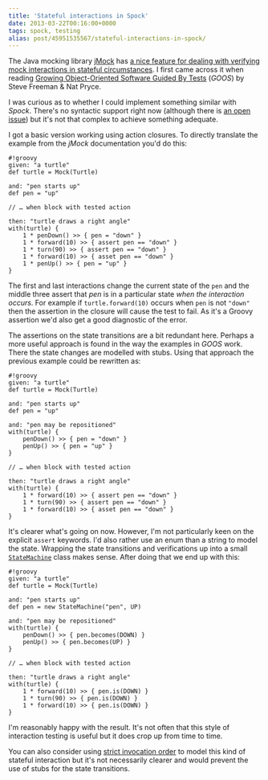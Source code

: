 ```yaml
---
title: 'Stateful interactions in Spock'
date: 2013-03-22T00:16:00+0000
tags: spock, testing
alias: post/45951535567/stateful-interactions-in-spock/
---
```


The Java mocking library [jMock][jmock] has [a nice feature for dealing with verifying mock interactions in stateful circumstances][jmock-states]. I first came across it when reading [Growing Object-Oriented Software Guided By Tests][goos] (_GOOS_) by Steve Freeman & Nat Pryce.

I was curious as to whether I could implement something similar with _Spock_. There's no syntactic support right now (although there is [an open issue][spock-issue]) but it's not that complex to achieve something adequate.

<!-- more -->

I got a basic version working using action closures. To directly translate the example from the _jMock_ documentation you'd do this:

	#!groovy
	given: "a turtle"
	def turtle = Mock(Turtle)
	
	and: "pen starts up"
	def pen = "up"
	
	// … when block with tested action
	
	then: "turtle draws a right angle"
	with(turtle) {
		1 * penDown() >> { pen = "down" }
		1 * forward(10) >> { assert pen == "down" }
		1 * turn(90) >> { assert pen == "down" }
		1 * forward(10) >> { asset pen == "down" }
		1 * penUp() >> { pen = "up" }
	}

The first and last interactions change the current state of the `pen` and the middle three assert that _pen_ is in a particular state _when the interaction occurs_. For example if `turtle.forward(10)` occurs when `pen` is not `"down"` then the assertion in the closure will cause the test to fail. As it's a Groovy assertion we'd also get a good diagnostic of the error.

The assertions on the state transitions are a bit redundant here. Perhaps a more useful approach is found in the way the examples in _GOOS_ work. There the state changes are modelled with stubs. Using that approach the previous example could be rewritten as:

	#!groovy
	given: "a turtle"
	def turtle = Mock(Turtle)
	
	and: "pen starts up"
	def pen = "up"
	
	and: "pen may be repositioned"
	with(turtle) {
		penDown() >> { pen = "down" }
		penUp() >> { pen = "up" }
	}
	
	// … when block with tested action
	
	then: "turtle draws a right angle"
	with(turtle) {
		1 * forward(10) >> { assert pen == "down" }
		1 * turn(90) >> { assert pen == "down" }
		1 * forward(10) >> { asset pen == "down" }
	}

It's clearer what's going on now. However, I'm not particularly keen on the explicit `assert` keywords. I'd also rather use an enum than a string to model the state. Wrapping the state transitions and verifications up into a small [`StateMachine`](https://gist.github.com/robfletcher/5217772) class makes sense. After doing that we end up with this:

	#!groovy
	given: "a turtle"
	def turtle = Mock(Turtle)
	
	and: "pen starts up"
	def pen = new StateMachine("pen", UP)
	
	and: "pen may be repositioned"
	with(turtle) {
		penDown() >> { pen.becomes(DOWN) }
		penUp() >> { pen.becomes(UP) }
	}
	
	// … when block with tested action
	
	then: "turtle draws a right angle"
	with(turtle) {
		1 * forward(10) >> { pen.is(DOWN) }
		1 * turn(90) >> { pen.is(DOWN) }
		1 * forward(10) >> { pen.is(DOWN) }
	}

I'm reasonably happy with the result. It's not often that this style of interaction testing is useful but it does crop up from time to time.

You can also consider using [strict invocation order][strict-order] to model this kind of stateful interaction but it's not necessarily clearer and would prevent the use of stubs for the state transitions.

[jmock]:http://jmock.org/
[jmock-states]:http://jmock.org/states.html
[goos]:http://www.growing-object-oriented-software.com/
[spock-issue]:http://code.google.com/p/spock/issues/detail?id=130
[strict-order]:http://docs.spockframework.org/en/latest/interaction_based_testing.html#invocation-order
